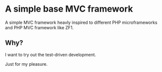 # A simple base MVC framework

A simple MVC framework heavly inspired to different PHP microframeworks and
PHP MVC framework like ZF1.

## Why?

I want to try out the test-driven development.

Just for my pleasure.
